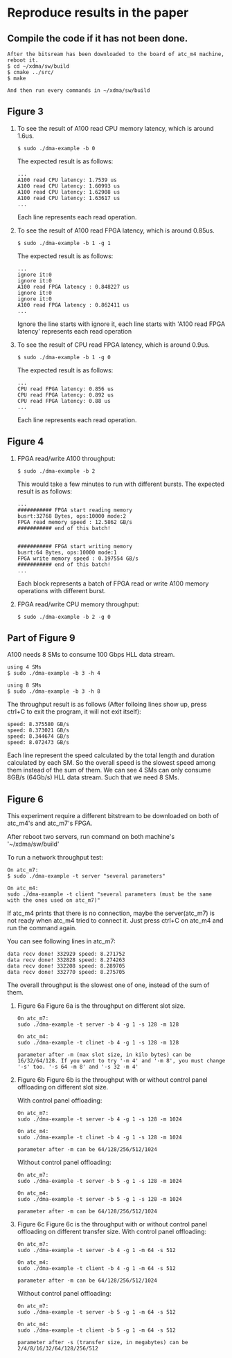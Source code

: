 # Reproduce results in the paper

## Compile the code if it has not been done.
```
After the bitsream has been downloaded to the board of atc_m4 machine, reboot it.
$ cd ~/xdma/sw/build
$ cmake ../src/
$ make

And then run every commands in ~/xdma/sw/build
```
## Figure 3
1. To see the result of A100 read CPU memory latency, which is around 1.6us.
	```
	$ sudo ./dma-example -b 0
	```
	The expected result is as follows:
	```
	...
	A100 read CPU latency: 1.7539 us
	A100 read CPU latency: 1.60993 us
	A100 read CPU latency: 1.62908 us
	A100 read CPU latency: 1.63617 us
	...
	```
	Each line represents each read operation.

2. To see the result of A100 read FPGA latency, which is around 0.85us.
	```
	$ sudo ./dma-example -b 1 -g 1
	```
	The expected result is as follows:
	```
	...
	ignore it:0
	ignore it:0
	A100 read FPGA latency : 0.848227 us
	ignore it:0
	ignore it:0
	A100 read FPGA latency : 0.862411 us
	...
	```
	Ignore the line starts with ignore it, each line starts with 'A100 read FPGA latency' represents each read operation

3. To see the result of CPU read FPGA latency, which is around 0.9us.
	```
	$ sudo ./dma-example -b 1 -g 0
	```
	The expected result is as follows:
	```
	...
	CPU read FPGA latency: 0.856 us
	CPU read FPGA latency: 0.892 us
	CPU read FPGA latency: 0.88 us
	...
	```
	Each line represents each read operation.


## Figure 4
1. FPGA read/write A100 throughput:
	```
	$ sudo ./dma-example -b 2
	```
	This would take a few minutes to run with different bursts. The expected result is as follows:
	```
	...
	########### FPGA start reading memory
	busrt:32768 Bytes, ops:10000 mode:2
	FPGA read memory speed : 12.5862 GB/s
	########### end of this batch!


	########### FPGA start writing memory
	busrt:64 Bytes, ops:10000 mode:1
	FPGA write memory speed : 0.197554 GB/s
	########### end of this batch!
	...
	```
	Each block represents a batch of FPGA read or write A100 memory operations with different burst.


2. FPGA read/write CPU memory throughput:
	```
	$ sudo ./dma-example -b 2 -g 0
	```

## Part of Figure 9
A100 needs 8 SMs to consume 100 Gbps HLL data stream.
```
using 4 SMs
$ sudo ./dma-example -b 3 -h 4

using 8 SMs
$ sudo ./dma-example -b 3 -h 8
```
The throughput result is as follows (After folloing lines show up, press ctrl+C to exit the program, it will not exit itself): 
```
speed: 8.375580 GB/s
speed: 8.373021 GB/s
speed: 8.344674 GB/s
speed: 8.072473 GB/s
```
Each line represent the speed calculated by the total length and duration calculated by each SM. So the overall speed is the slowest speed among them instead of the sum of them. We can see 4 SMs can only consume 8GB/s (64Gb/s) HLL data stream. Such that we need 8 SMs.

## Figure 6
This experiment require a different bitstream to be downloaded on both of atc_m4's and atc_m7's FPGA.


After reboot two servers, run command on both machine's '~/xdma/sw/build'

To run a network throughput test:
```
On atc_m7:
$ sudo ./dma-example -t server "several parameters"

On atc_m4:
sudo ./dma-example -t client "several parameters (must be the same with the ones used on atc_m7)"
```
If atc_m4 prints that there is no connection, maybe the server(atc_m7) is not ready when atc_m4 tried to connect it. Just press ctrl+C on atc_m4 and run the command again.

You can see following lines in atc_m7:
```
data recv done! 332929 speed: 8.271752
data recv done! 332828 speed: 8.274263
data recv done! 332208 speed: 8.289705
data recv done! 332770 speed: 8.275705
```
The overall throughput is the slowest one of one, instead of the sum of them.

1. Figure 6a
	Figure 6a is the throughput on different slot size.
	```
	On atc_m7:
	sudo ./dma-example -t server -b 4 -g 1 -s 128 -m 128

	On atc_m4:
	sudo ./dma-example -t clinet -b 4 -g 1 -s 128 -m 128

	parameter after -m (max slot size, in kilo bytes) can be 16/32/64/128. If you want to try '-m 4' and '-m 8', you must change '-s' too. '-s 64 -m 8' and '-s 32 -m 4'
	```
	

2. Figure 6b
	Figure 6b is the throughput with or without control panel offloading on different slot size.
	
	With control panel offloading:
	```
	On atc_m7:
	sudo ./dma-example -t server -b 4 -g 1 -s 128 -m 1024

	On atc_m4:
	sudo ./dma-example -t clinet -b 4 -g 1 -s 128 -m 1024

	parameter after -m can be 64/128/256/512/1024
	```

	Without control panel offloading:
	```
	On atc_m7:
	sudo ./dma-example -t server -b 5 -g 1 -s 128 -m 1024

	On atc_m4:
	sudo ./dma-example -t server -b 5 -g 1 -s 128 -m 1024

	parameter after -m can be 64/128/256/512/1024
	```

3. Figure 6c
	Figure 6c is the throughput with or without control panel offloading on different transfer size.
	With control panel offloading:
	```
	On atc_m7:
	sudo ./dma-example -t server -b 4 -g 1 -m 64 -s 512

	On atc_m4:
	sudo ./dma-example -t client -b 4 -g 1 -m 64 -s 512

	parameter after -m can be 64/128/256/512/1024
	```

	Without control panel offloading:
	```
	On atc_m7:
	sudo ./dma-example -t server -b 5 -g 1 -m 64 -s 512

	On atc_m4:
	sudo ./dma-example -t client -b 5 -g 1 -m 64 -s 512

	parameter after -s (transfer size, in megabytes) can be 2/4/8/16/32/64/128/256/512
	```